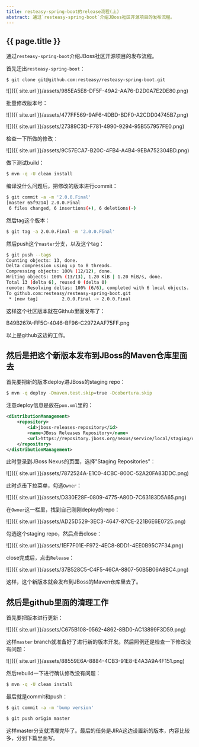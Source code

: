 ```yaml
---
title: resteasy-spring-boot的release流程(上)
abstract: 通过`resteasy-spring-boot`介绍JBoss社区开源项目的发布流程。
---
```


## {{ page.title }}

通过`resteasy-spring-boot`介绍JBoss社区开源项目的发布流程。

首先迁出`resteasy-spring-boot`：

```
$ git clone git@github.com:resteasy/resteasy-spring-boot.git
```

![]({{ site.url }}/assets/985EA5E8-DF5F-49A2-AA76-D2D0A7E2DE80.png)

批量修改版本号：

![]({{ site.url }}/assets/477FF569-9AF6-4DBD-BDF0-A2CDD04745B7.png)

![]({{ site.url }}/assets/27389C3D-F781-4990-9294-95B557957FE0.png)

检查一下所做的修改：

![]({{ site.url }}/assets/9C57ECA7-B20C-4FB4-A4B4-9EBA752304BD.png)

做下测试build：

```bash
$ mvn -q -U clean install
```

编译没什么问题后，把修改的版本进行commit：

```bash
$ git commit -a -m '2.0.0.Final'
[master 65f9214] 2.0.0.Final
 6 files changed, 6 insertions(+), 6 deletions(-)
```

然后tag这个版本：

```bash
$ git tag -a 2.0.0.Final -m '2.0.0.Final'
```

然后push这个`master`分支，以及这个tag：

```bash
$ git push --tags
Counting objects: 13, done.
Delta compression using up to 8 threads.
Compressing objects: 100% (12/12), done.
Writing objects: 100% (13/13), 1.20 KiB | 1.20 MiB/s, done.
Total 13 (delta 6), reused 0 (delta 0)
remote: Resolving deltas: 100% (6/6), completed with 6 local objects.
To github.com:resteasy/resteasy-spring-boot.git
 * [new tag]         2.0.0.Final -> 2.0.0.Final
```

这样这个社区版本就在Github里面发布了：

B49B267A-FF5C-4046-BF96-C2972AAF75FF.png

以上是github这边的工作。

## 然后是把这个新版本发布到JBoss的Maven仓库里面去

首先要把新的版本deploy进JBoss的staging repo：

```bash
$ mvn -q deploy -Dmaven.test.skip=true -Dcobertura.skip
```

注意deploy信息是放在`pom.xml`里的：

```xml
<distributionManagement>
    <repository>
        <id>jboss-releases-repository</id>
        <name>JBoss Releases Repository</name>
        <url>https://repository.jboss.org/nexus/service/local/staging/deploy/maven2/</url>
    </repository>
</distributionManagement>
```

此时登录到JBoss Nexus的页面，选择"Staging Repositories"：

![]({{ site.url }}/assets/7872524A-E1C0-4CBC-800C-52A20FA83DDC.png)

此时点击下拉菜单，勾选`Owner`：

![]({{ site.url }}/assets/D330E28F-0809-4775-A80D-7C63183D5A65.png)

在`Owner`这一栏里，找到自己刚刚deploy的repo：

![]({{ site.url }}/assets/AD25D529-3EC3-4647-87CE-221B6E6E0725.png)

勾选这个staging repo，然后点击close：

![]({{ site.url }}/assets/1EF7F01E-F972-4EC8-8DD1-4EE0B95C7F34.png)

close完成后，点击`Release`：

![]({{ site.url }}/assets/37B528C5-C4F5-46CA-8807-50B5B06A8BC4.png)

这样，这个新版本就会发布到JBoss的Maven仓库里去了。

## 然后是github里面的清理工作

首先要把版本进行更新：

![]({{ site.url }}/assets/C675B108-0562-4862-8BD0-AC13899F3D59.png)

这样`master` branch就准备好了进行新的版本开发。然后照例还是检查一下修改没有问题：

![]({{ site.url }}/assets/88559E6A-8884-4CB3-91E8-E4A3A9A4F151.png)

然后rebuild一下进行确认修改没有问题：

```bash
$ mvn -q -U clean install
```

最后就是commit和push：

```bash
$ git commit -a -m 'bump version'
```

```bash
$ git push origin master
```

这样master分支就清理完毕了。最后的任务是JIRA这边设置新的版本，内容比较多，分到下篇里面写。
